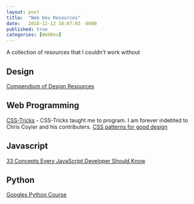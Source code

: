 ```yaml
---
layout: post
title:  "Web Dev Resources"
date:   2018-12-12 10:07:03 -0600
published: true
categories: [WebDev]
---
```

A collection of resources that I couldn't work without
## Design
[Compendium of Design Resources](https://github.com/gztchan/awesome-design)

## Web Programming
[CSS-Tricks](https://css-tricks.com) - CSS-Tricks taught me to program.  I am forever indebted to Chris Coyier and his contributers.
[CSS patterns for good design](https://github.com/AllThingsSmitty/css-protips)

## Javascript
[33 Concepts Every JavaScript Developer Should Know](https://github.com/leonardomso/33-js-concepts)

## Python
[Googles Python Course](https://developers.google.com/edu/python/introduction)
